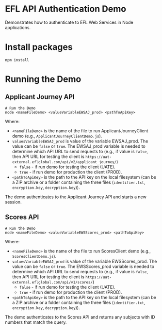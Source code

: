 # EFL API Authentication Demo
Demonstrates how to authenticate to EFL Web Services in Node applications.

# Install packages
```npm install```

# Running the Demo
## Applicant Journey API

```
# Run the Demo
node <nameFileDemo> <valueVariableEWSAJ_prod> <pathToApiKey>
```
Where:

- `<nameFileDemo>` is the name of the file to run ApplicantJourneyClient demo (e.g., `ApplicantJourneyClientDemo.js`).
- `valuesVariableEWSAJ_prod` is value of the variable EWSAJ_prod. The value can be `false` or `true`.
   The EWSAJ_prod variable is needed to determine which API URL to send requests to
   (e.g., if value is `false`, then API URL for testing the client is `https://uat-external.eflglobal.com/api/v2/applicant_journey/`)
  - `false` - if run demo for testing the client (UATE).
  - `true` - if run demo for production the client (PROD).
- `<pathToApiKey>` is the path to the API key on the local filesystem (can be a ZIP archive or a folder containing the three files (`identifier.txt`, `encryption.key`, `decryption.key`)).

The demo authenticates to the Applicant Journey API and starts a new session.

## Scores API

```
# Run the Demo
node <nameFileDemo> <valueVariableEWSScores_prod> <pathToApiKey>
```
Where:

- `<nameFileDemo>` is the name of the file to run ScoresClient demo (e.g., `ScoresClientDemo.js`).
- `valuesVariableEWSAJ_prod` is value of the variable EWSScores_prod. The value can be `false` or `true`.
   The EWSScores_prod variable is needed to determine which API URL to send requests to
   (e.g., if value is `false`, then API URL for testing the client is `https://uat-external.eflglobal.com/api/v1/scores/`)
  - `false` - if run demo for testing the client (UATE).
  - `true` - if run demo for production the client (PROD).
- `<pathToApiKey>` is the path to the API key on the local filesystem (can be a ZIP archive or a folder containing the three files (`identifier.txt`, `encryption.key`, `decryption.key`)).

The demo authenticates to the Scores API and returns any subjects with ID numbers that match the query.
